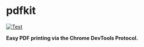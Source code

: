 # pdfkit

[![Test](https://github.com/256dpi/pdfkit/actions/workflows/test.yml/badge.svg)](https://github.com/256dpi/pdfkit/actions/workflows/test.yml)

**Easy PDF printing via the Chrome DevTools Protocol.**
